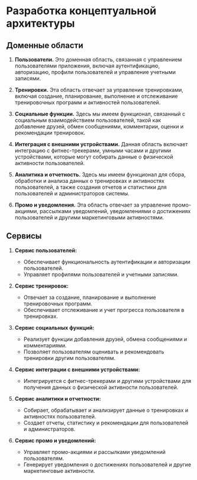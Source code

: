 # Разработка концептуальной архитектуры


## Доменные области
1. **Пользователи.**
   Это доменная область, связанная с управлением пользователями приложения, включая аутентификацию, авторизацию, профили пользователей и управление учетными записями.

2. **Тренировки.**
   Эта область отвечает за управление тренировками, включая создание, планирование, выполнение и отслеживание тренировочных программ и активностей пользователей.

3. **Социальные функции.**
   Здесь мы имеем функционал, связанный с социальным взаимодействием пользователей, такой как добавление друзей, обмен сообщениями, комментарии, оценки и рекомендации тренировок.

4. **Интеграция с внешними устройствами.**
   Данная область включает интеграцию с фитнес-трекерами, умными часами и другими устройствами, которые могут собирать данные о физической активности пользователей.

5. **Аналитика и отчетность.**
   Здесь мы имеем функционал для сбора, обработки и анализа данных о тренировках и активностях пользователей, а также создания отчетов и статистики для пользователей и администраторов системы.

6. **Промо и уведомления.**
   Эта область отвечает за управление промо-акциями, рассылками уведомлений, уведомлениями о достижениях пользователей и другими маркетинговыми активностями.

## Сервисы
1. **Сервис пользователей:**
   - Обеспечивает функциональность аутентификации и авторизации пользователей.
   - Управляет профилями пользователей и учетными записями.

2. **Сервис тренировок:**
   - Отвечает за создание, планирование и выполнение тренировочных программ.
   - Обеспечивает отслеживание и учет прогресса пользователя в тренировках.

3. **Сервис социальных функций:**
   - Реализует функции добавления друзей, обмена сообщениями и комментариями.
   - Позволяет пользователям оценивать и рекомендовать тренировки другим пользователям.

4. **Сервис интеграции с внешними устройствами:**
   - Интегрируется с фитнес-трекерами и другими устройствами для получения данных о физической активности пользователей.

5. **Сервис аналитики и отчетности:**
   - Собирает, обрабатывает и анализирует данные о тренировках и активностях пользователей.
   - Создает отчеты, статистику и рекомендации для пользователей и администраторов.

6. **Сервис промо и уведомлений:**
   - Управляет промо-акциями и рассылками уведомлений пользователям.
   - Генерирует уведомления о достижениях пользователей и другие маркетинговые активности.